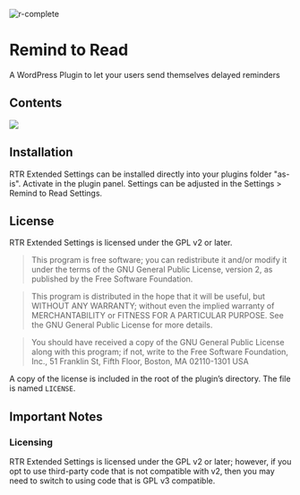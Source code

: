 ![r-complete](https://cloud.githubusercontent.com/assets/1332366/10227417/2d1a5d58-683b-11e5-89c5-05424bbb3955.gif)

# Remind to Read

A WordPress Plugin to let your users send themselves delayed reminders

## Contents

![](https://github.com/RemindToRead/wp-remind-to-read/blob/master/rtr-extended-settings.png?raw=true)

## Installation

RTR Extended Settings can be installed directly into your plugins folder "as-is". Activate in the plugin panel. Settings can be adjusted in the Settings > Remind to Read Settings.

## License

RTR Extended Settings is licensed under the GPL v2 or later.

> This program is free software; you can redistribute it and/or modify it under the terms of the GNU General Public License, version 2, as published by the Free Software Foundation.

> This program is distributed in the hope that it will be useful, but WITHOUT ANY WARRANTY; without even the implied warranty of MERCHANTABILITY or FITNESS FOR A PARTICULAR PURPOSE. See the GNU General Public License for more details.

> You should have received a copy of the GNU General Public License along with this program; if not, write to the Free Software Foundation, Inc., 51 Franklin St, Fifth Floor, Boston, MA 02110-1301 USA

A copy of the license is included in the root of the plugin’s directory. The file is named `LICENSE`.

## Important Notes

### Licensing

RTR Extended Settings is licensed under the GPL v2 or later; however, if you opt to use third-party code that is not compatible with v2, then you may need to switch to using code that is GPL v3 compatible.
